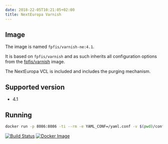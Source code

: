 ```yaml
---
date: 2018-22-05T10:21:05+02:00
title: NextEuropa Varnish
--- 
```


## Image

The image is named `fpfis/varnish-ne:4.1`.

It is based on `fpfis/varnish` and as such inherits all configuration options 
from the [fpfis/varnish](varnish)  image.

The NextEuropa VCL is included and includes the purging mechanism.

## Supported version

 - 4.1  

## Running

```bash
docker run -p 8086:8086 -ti --rm -e YAML_CONF=/yaml.conf -v $(pwd)/config.yaml:/config.yaml fpfis/varnish-ne:4.1 
```

[![Build Status](https://drone.fpfis.eu/api/badges/ec-europa/nexteuropa-vcl/status.svg?branch=release/0.1.1)](https://drone.fpfis.eu/ec-europa/nexteuropa-vcl)
[![Docker Image](https://images.microbadger.com/badges/image/fpfis/varnish-ne:4.1.svg)](https://microbadger.com/images/fpfis/varnish-ne:4.1)
